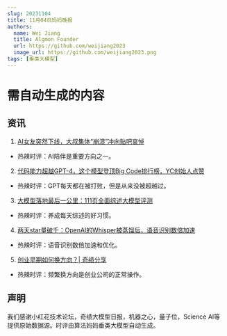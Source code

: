 ```yaml
---
slug: 20231104
title: 11月04日妈妈晚报
authors:
  name: Wei Jiang
  title: Algmon Founder
  url: https://github.com/weijiang2023
  image_url: https://github.com/weijiang2023.png
tags: [垂类大模型]
---
```


# 需自动生成的内容
## 资讯

1. [AI女友突然下线，大叔集体“崩溃”冲向贴吧哀悼](https://mp.weixin.qq.com/s/GA3EZFbLVaJLr76RdcuCxg)
* 热辣时评：AI陪伴是重要方向之一。

2. [代码能力超越GPT-4，这个模型登顶Big Code排行榜，YC创始人点赞](https://mp.weixin.qq.com/s/fSVPRjNpWPVrLVA59PrIBA)
* 热辣时评：GPT每天都在被打败，但是从来没被超越过。

3. [大模型落地最后一公里：111页全面综述大模型评测](https://mp.weixin.qq.com/s/i3Fk7Wpux5rcC7tO1_w44A)
* 热辣时评：养成每天综述的好习惯。

4. [两天star量破千：OpenAI的Whisper被蒸馏后，语音识别数倍加速](https://mp.weixin.qq.com/s/cx2GzkA7XzTmZ24TwTWQkw)
* 热辣时评：语音识别数倍加速和优化。

5. [创业早期如何换方向？| 奇绩分享](https://mp.weixin.qq.com/s/XFg6zx9FMFrfXM8XB5ClRw)
* 热辣时评：频繁换方向是创业公司的正常操作。


## 声明

我们感谢小红花技术论坛，奇绩大模型日报，机器之心，量子位，Science AI等提供原始数据源。时评由算法妈妈垂类大模型自动生成。
